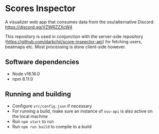 # Scores Inspector

A visualizer web app that consumes data from the osu!alternative Discord: https://discord.gg/VZWRZZXcW4

This repository is used in conjunction with the server-side repository (https://github.com/darkchii/score-inspector-api) for fetching users, beatmaps etc.
Most processing is done client-side however.

## Software dependencies
- Node v16.16.0
- npm 8.11.0

## Running and building
- Configure `src/config.json` if necessary
- For running a build, make sure an instance of `osu-api` is also active on the local machine
- Run `npm start` to run
- Run `npm run build` to compile to a build
